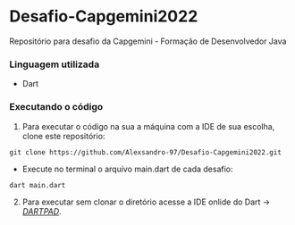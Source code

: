 # Desafio-Capgemini2022
Repositório para desafio da Capgemini - Formação de Desenvolvedor Java

### Linguagem utilizada
- Dart

### Executando o código

1. Para executar o código na sua a máquina com a IDE de sua escolha, clone este repositório:
```
git clone https://github.com/Alexsandro-97/Desafio-Capgemini2022.git
```
- Execute no terminal o arquivo main.dart de cada desafio:
```
dart main.dart
```

2. Para executar sem clonar o diretório acesse a IDE onlide do Dart -> *[DARTPAD](https://dartpad.dev/?)*.
